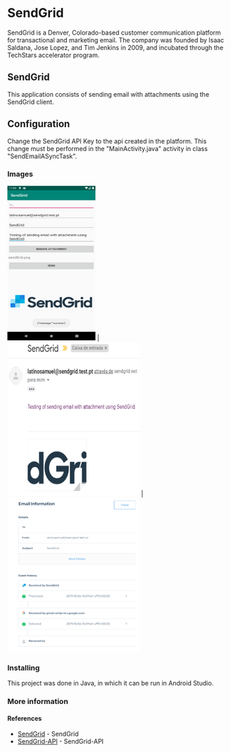 # SendGrid

SendGrid is a Denver, Colorado-based customer communication platform for transactional and marketing email. The company was founded by Isaac Saldana, Jose Lopez, and Tim Jenkins in 2009, and incubated through the TechStars accelerator program.
## SendGrid
This application consists of sending email with attachments using the SendGrid client.

## Configuration
Change the SendGrid API Key to the api created in the platform. This change must be performed in the "MainActivity.java" activity in class "SendEmailASyncTask".

### Images

<img src="https://raw.githubusercontent.com/latinosamuel/SendGrid/master/images/screen_sendgrid.png" width="200" height="350"> | <img src="https://raw.githubusercontent.com/latinosamuel/SendGrid/master/images/received_email.PNG" width="300" height="350"> | <img src="https://raw.githubusercontent.com/latinosamuel/SendGrid/master/images/sendgrid_app.PNG" width="300" height="350">

### Installing

This project was done in Java, in which it can be run in Android Studio.

### More information
#### References
* [SendGrid](https://sendgrid.com/) - SendGrid
* [SendGrid-API](https://sendgrid.com/docs/api-reference/) - SendGrid-API
